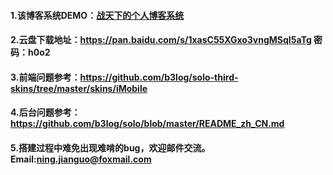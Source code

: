 #### 1.该博客系统DEMO：[战天下的个人博客系统](http://www.ningjianguo.xyz)
#### 2.云盘下载地址：https://pan.baidu.com/s/1xasC55XGxo3vngMSqI5aTg 密码：h0o2
#### 3.前端问题参考：https://github.com/b3log/solo-third-skins/tree/master/skins/iMobile
#### 4.后台问题参考：https://github.com/b3log/solo/blob/master/README_zh_CN.md
#### 5.搭建过程中难免出现难啃的bug，欢迎邮件交流。Email:ning.jianguo@foxmail.com 
